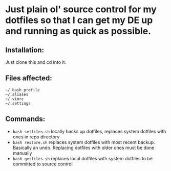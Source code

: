 # Just plain ol' source control for my dotfiles so that I can get my DE up and running as quick as possible.

## Installation:
  Just clone this and cd into it.
  
## Files affected:
  ```
  ~/.bash_profile
  ~/.aliases
  ~/.vimrc
  ~/.settings
  ```
  
## Commands:
  * `bash setfiles.sh` locally backs up dotfiles, replaces system dotfiles with ones in repo directory
  * `bash restore.sh` replaces system dotfiles with most recent backup. Basically an undo. Replacing dotfiles with older ones must be done manually
  * `bash getfiles.sh` replaces local dotfiles with system dotfiles to be committed to source control
